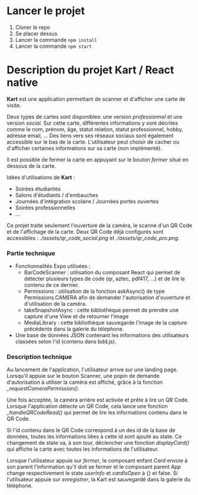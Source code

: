 # Lancer le projet

1. Cloner le repo
2. Se placer dessus
3. Lancer la commande `npm install`
4. Lancer la commande `npm start`

# Description du projet Kart / React native
**Kart** est une application permettant de scanner et d'afficher une carte de visite. 

Deux types de cartes sont disponibles: une version *professionnel* et une version *social*.
Sur cette carte, différentes informations y sont décrites comme le nom, prénom, âge, statut relation, statut professionnel, hobby, adresse email, ...
Des liens vers ses réseaux sociaux sont également accessible sur le bas de la carte.
L'utilisateur peut choisir de cacher ou d'afficher certaines informations sur sa carte (non implémenté).

Il est possible de fermer la carte en appuyant sur le bouton *fermer* situé en dessous de la carte.

Idées d'utilisations de **Kart** :
* Soirées étudiantes
* Salons d'étudiants / d'embauches 
* Journées d'intégration scolaire / Journées portes ouvertes
* Soirées professionnelles
* ...

Ce projet traite seulement l'ouverture de la caméra, le scanne d'un QR Code et de l'affichage de la carte.
Deux QR Code déjà configurés sont accessibles : *./assets/qr_code_social.png* et *./assets/qr_code_pro.png*.


### Partie technique
* Fonctionnalités Expo utilisées :
	* BarCodeScanner : utilisation du composant React qui permet de détecter plusieurs types de code (qr, aztec, pdf417, ...) et de lire le contenu de ce dernier.
	* Permissions : utilisation de la fonction askAsync() de type Permissions.CAMERA afin de demander l'autorisation d'ouverture et d'utilisation de la caméra.
	* takeSnapshotAsync : cette bibliothèque permet de prendre une capture d'une View et de retourner l'image
	* MediaLibrary : cette bibliothèque sauvegarde l'image de la capture précédente dans la galerie du téléphone.
 * Une base de données JSON contenant les informations des utilisateurs classées selon l'id (contenu dans bdd.js).

### Description technique
Au lancement de l'application, l'utilisateur arrive sur une landing page. Lorsqu'il appuie sur le bouton Scanner, une popin de demande d'autorisation à utiliser la caméra est affiché, grâce à la fonction *_requestCameraPermission()*. 

Une fois acceptée, la caméra arrière est activée et prête à lire un QR Code. Lorsque l'application détecte un QR Code, cela lance une fonction *_handleQRCodeRead()* qui permet de lire les informations contenu dans le QR Code.

Si l'id contenu dans le QR Code correspond à un des id de la base de données, toutes les informations liées à cette id sont ajouté au state. Ce changement de state va, à son tour, déclencher une fonction *displayCard()* qui affiche la carte avec toutes les informations de l'utilisateur.

Lorsque l'utilisateur appuie sur *fermer*, le composant enfant *Card* envoie à son parent l'information qu'il doit se fermer et le composant parent *App* change respectivement le state *userInfo* et *cardIsOpen* à {} et false.
Si l'utilisateur appuie sur *enregistrer*, la Kart est sauvegardé dans la galerie du téléphone.
